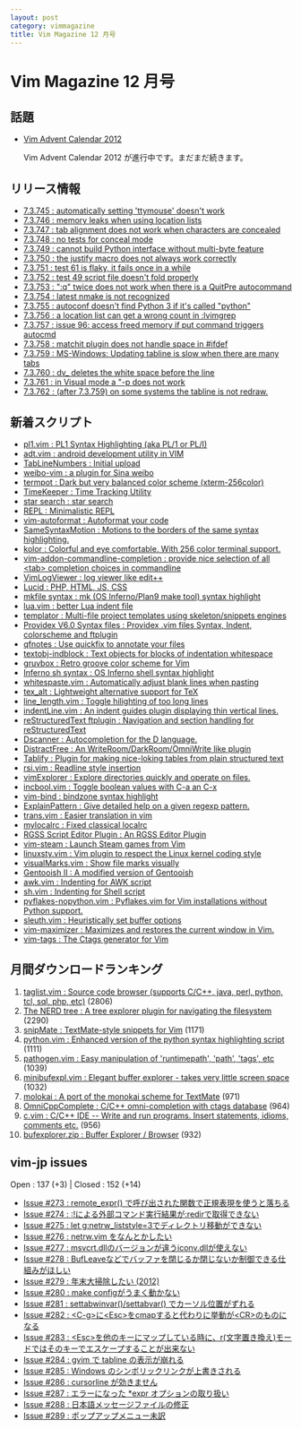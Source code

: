 ```yaml
---
layout: post
category: vimmagazine
title: Vim Magazine 12 月号
---
```


# Vim Magazine 12 月号

## 話題

- [Vim Advent Calendar 2012](http://atnd.org/events/33746)

  Vim Advent Calendar 2012 が進行中です。まだまだ続きます。

## リリース情報

- [7.3.745 : automatically setting 'ttymouse' doesn't work](http://code.google.com/p/vim/source/detail?r=aab4b29520e79134e33f2c641f1d960de2dcdc1e)
- [7.3.746 : memory leaks when using location lists](http://code.google.com/p/vim/source/detail?r=4934eb2e22dc0bc03fd5d4f95706a69a1ddffb94)
- [7.3.747 : tab alignment does not work when characters are concealed](http://code.google.com/p/vim/source/detail?r=cd59ba19985a3b3bd66dffdcf59b00427f844818)
- [7.3.748 : no tests for conceal mode](http://code.google.com/p/vim/source/detail?r=56bb88c68f985365b0545a0370be59fcd97a4178)
- [7.3.749 : cannot build Python interface without multi-byte feature](http://code.google.com/p/vim/source/detail?r=3e22fe67fa6935d1156738a34e50bffdf62006c9)
- [7.3.750 : the justify macro does not always work correctly](http://code.google.com/p/vim/source/detail?r=5c36fe9f19a529fb6064b37b8e47e82cdeeb7ca8)
- [7.3.751 : test 61 is flaky, it fails once in a while](http://code.google.com/p/vim/source/detail?r=d149f18b289fdf19363214e7805a0637307bd264)
- [7.3.752 : test 49 script file doesn't fold properly](http://code.google.com/p/vim/source/detail?r=ed936effb1f374004db15f092b8c8ab87631fdd4)
- [7.3.753 : ":q" twice does not work when there is a QuitPre autocommand](http://code.google.com/p/vim/source/detail?r=c83cd3d01128204d6926550cbe1064daaf8dee8c)
- [7.3.754 : latest nmake is not recognized](http://code.google.com/p/vim/source/detail?r=beceb0a18c79b5b1bda4822b34cb2d62b2967d27)
- [7.3.755 : autoconf doesn't find Python 3 if it's called "python"](http://code.google.com/p/vim/source/detail?r=d9b4cf53be2edbb872cc489aea32a4441b39eaf9)
- [7.3.756 : a location list can get a wrong count in :lvimgrep](http://code.google.com/p/vim/source/detail?r=706c87d16d40ecdf9c6fba45bc47b911d8e140cc)
- [7.3.757 : issue 96: access freed memory if put command triggers autocmd](http://code.google.com/p/vim/source/detail?r=65ef7c96d65fb2fbf660797608809f0ac5d0c4b7)
- [7.3.758 : matchit plugin does not handle space in #ifdef](http://code.google.com/p/vim/source/detail?r=9eb0d30510f7b02aa5f55f400bfab08d847ab447)
- [7.3.759 : MS-Windows: Updating tabline is slow when there are many tabs](http://code.google.com/p/vim/source/detail?r=25ea15fdfa5c7d5894a06814fe9411b75050ebff)
- [7.3.760 : dv_ deletes the white space before the line](http://code.google.com/p/vim/source/detail?r=8e54a32bcd56226647cfd3d8c5e142e3a98c0ca7)
- [7.3.761 : in Visual mode a "-p does not work](http://code.google.com/p/vim/source/detail?r=6834d6aeae099d6bfdff5151aa2174cafc22647f)
- [7.3.762 : (after 7.3.759) on some systems the tabline is not redraw.](http://code.google.com/p/vim/source/detail?r=699f8d8f096d4627f97e8d3bcf64b8634a484c26)

## 新着スクリプト

- [pl1.vim : PL1 Syntax Highlighting (aka PL/1 or PL/I)](http://www.vim.org/scripts/script.php?script_id=4329)
- [adt.vim : android development utility in VIM](http://www.vim.org/scripts/script.php?script_id=4330)
- [TabLineNumbers : Initial upload](http://www.vim.org/scripts/script.php?script_id=4331)
- [weibo-vim : a plugin for Sina weibo](http://www.vim.org/scripts/script.php?script_id=4332)
- [termpot : Dark but very balanced color scheme (xterm-256color)](http://www.vim.org/scripts/script.php?script_id=4333)
- [TimeKeeper : Time Tracking Utility](http://www.vim.org/scripts/script.php?script_id=4334)
- [star search : star search](http://www.vim.org/scripts/script.php?script_id=4335)
- [REPL : Minimalistic REPL](http://www.vim.org/scripts/script.php?script_id=4336)
- [vim-autoformat : Autoformat your code](http://www.vim.org/scripts/script.php?script_id=4337)
- [SameSyntaxMotion : Motions to the borders of the same syntax highlighting.](http://www.vim.org/scripts/script.php?script_id=4338)
- [kolor : Colorful and eye comfortable. With 256 color terminal support.](http://www.vim.org/scripts/script.php?script_id=4339)
- [vim-addon-commandline-completion : provide nice selection of all \<tab> completion choices in commandline](http://www.vim.org/scripts/script.php?script_id=4340)
- [VimLogViewer : log viewer like edit++](http://www.vim.org/scripts/script.php?script_id=4341)
- [Lucid : PHP, HTML, JS, CSS](http://www.vim.org/scripts/script.php?script_id=4342)
- [mkfile syntax : mk (OS Inferno/Plan9 make tool) syntax highlight](http://www.vim.org/scripts/script.php?script_id=4343)
- [lua.vim : better Lua indent file](http://www.vim.org/scripts/script.php?script_id=4344)
- [templator : Multi-file project templates using skeleton/snippets engines](http://www.vim.org/scripts/script.php?script_id=4345)
- [Providex V6.0 Syntax files : Providex .vim files Syntax, Indent, colorscheme and ftplugin](http://www.vim.org/scripts/script.php?script_id=4346)
- [qfnotes : Use quickfix to annotate your files](http://www.vim.org/scripts/script.php?script_id=4347)
- [textobj-indblock : Text objects for blocks of indentation whitespace](http://www.vim.org/scripts/script.php?script_id=4348)
- [gruvbox : Retro groove color scheme for Vim](http://www.vim.org/scripts/script.php?script_id=4349)
- [Inferno sh syntax : OS Inferno shell syntax highlight](http://www.vim.org/scripts/script.php?script_id=4350)
- [whitespaste.vim : Automatically adjust blank lines when pasting](http://www.vim.org/scripts/script.php?script_id=4351)
- [tex_alt : Lightweight alternative support for TeX](http://www.vim.org/scripts/script.php?script_id=4352)
- [line_length.vim : Toggle hilighting of too long lines](http://www.vim.org/scripts/script.php?script_id=4353)
- [indentLine.vim : An indent guides plugin displaying thin vertical lines. ](http://www.vim.org/scripts/script.php?script_id=4354)
- [reStructuredText ftplugin : Navigation and section handling for reStructuredText](http://www.vim.org/scripts/script.php?script_id=4355)
- [Dscanner : Autocompletion for the D language.](http://www.vim.org/scripts/script.php?script_id=4356)
- [DistractFree : An WriteRoom/DarkRoom/OmniWrite like plugin](http://www.vim.org/scripts/script.php?script_id=4357)
- [Tablify : Plugin for making nice-loking tables from plain structured text](http://www.vim.org/scripts/script.php?script_id=4358)
- [rsi.vim : Readline style insertion](http://www.vim.org/scripts/script.php?script_id=4359)
- [vimExplorer : Explore directories quickly and operate on files.](http://www.vim.org/scripts/script.php?script_id=4360)
- [incbool.vim : Toggle boolean values with C-a an C-x](http://www.vim.org/scripts/script.php?script_id=4361)
- [vim-bind : bindzone syntax highlight](http://www.vim.org/scripts/script.php?script_id=4363)
- [ExplainPattern : Give detailed help on a given regexp pattern.](http://www.vim.org/scripts/script.php?script_id=4364)
- [trans.vim : Easier translation in vim](http://www.vim.org/scripts/script.php?script_id=4365)
- [mylocalrc : Fixed classical localrc](http://www.vim.org/scripts/script.php?script_id=4366)
- [RGSS Script Editor Plugin : An RGSS Editor Plugin ](http://www.vim.org/scripts/script.php?script_id=4367)
- [vim-steam : Launch Steam games from Vim](http://www.vim.org/scripts/script.php?script_id=4368)
- [linuxsty.vim : Vim plugin to respect the Linux kernel coding style](http://www.vim.org/scripts/script.php?script_id=4369)
- [visualMarks.vim : Show file marks visually](http://www.vim.org/scripts/script.php?script_id=4370)
- [Gentooish II : A modified version of Gentooish](http://www.vim.org/scripts/script.php?script_id=4371)
- [awk.vim : Indenting for AWK script](http://www.vim.org/scripts/script.php?script_id=4372)
- [sh.vim : Indenting for Shell script](http://www.vim.org/scripts/script.php?script_id=4373)
- [pyflakes-nopython.vim : Pyflakes.vim for Vim installations without Python support.](http://www.vim.org/scripts/script.php?script_id=4374)
- [sleuth.vim : Heuristically set buffer options](http://www.vim.org/scripts/script.php?script_id=4375)
- [vim-maximizer : Maximizes and restores the current window in Vim.](http://www.vim.org/scripts/script.php?script_id=4376)
- [vim-tags : The Ctags generator for Vim](http://www.vim.org/scripts/script.php?script_id=4377)

## 月間ダウンロードランキング

1. [taglist.vim : Source code browser (supports C/C++, java, perl, python, tcl, sql, php, etc)](http://www.vim.org/scripts/script.php?script_id=273) (2806)
2. [The NERD tree : A tree explorer plugin for navigating the filesystem](http://www.vim.org/scripts/script.php?script_id=1658) (2290)
3. [snipMate : TextMate-style snippets for Vim](http://www.vim.org/scripts/script.php?script_id=2540) (1171)
4. [python.vim : Enhanced version of the python syntax highlighting script](http://www.vim.org/scripts/script.php?script_id=790) (1111)
5. [pathogen.vim : Easy manipulation of 'runtimepath', 'path', 'tags', etc](http://www.vim.org/scripts/script.php?script_id=2332) (1039)
6. [minibufexpl.vim : Elegant buffer explorer - takes very little screen space](http://www.vim.org/scripts/script.php?script_id=159) (1032)
7. [molokai : A port of the monokai scheme for TextMate](http://www.vim.org/scripts/script.php?script_id=2340) (971)
8. [OmniCppComplete : C/C++ omni-completion with ctags database](http://www.vim.org/scripts/script.php?script_id=1520) (964)
9. [c.vim : C/C++ IDE --  Write and run programs. Insert statements, idioms, comments etc.](http://www.vim.org/scripts/script.php?script_id=213) (956)
10. [bufexplorer.zip : Buffer Explorer / Browser](http://www.vim.org/scripts/script.php?script_id=42) (932)

## vim-jp issues

Open : 137 (+3) | Closed : 152 (+14)

- [Issue #273 : remote_expr() で呼び出された関数で正規表現を使うと落ちる](https://github.com/vim-jp/issues/issues/273)
- [Issue #274 : :!による外部コマンド実行結果が:redirで取得できない](https://github.com/vim-jp/issues/issues/274)
- [Issue #275 : let g:netrw_liststyle=3でディレクトリ移動ができない](https://github.com/vim-jp/issues/issues/275)
- [Issue #276 : netrw.vim をなんとかしたい](https://github.com/vim-jp/issues/issues/276)
- [Issue #277 : msvcrt.dllのバージョンが違うiconv.dllが使えない](https://github.com/vim-jp/issues/issues/277)
- [Issue #278 : BufLeaveなどでバッファを閉じるか閉じないか制御できる仕組みがほしい](https://github.com/vim-jp/issues/issues/278)
- [Issue #279 : 年末大掃除したい (2012)](https://github.com/vim-jp/issues/issues/279)
- [Issue #280 : make configがうまく動かない](https://github.com/vim-jp/issues/issues/280)
- [Issue #281 : settabwinvar()/settabvar() でカーソル位置がずれる](https://github.com/vim-jp/issues/issues/281)
- [Issue #282 : \<C-g>に\<Esc>をcmapすると代わりに挙動が\<CR>のものになる](https://github.com/vim-jp/issues/issues/282)
- [Issue #283 : \<Esc>を他のキーにマップしている時に、r(文字置き換え)モードではそのキーでエスケープすることが出来ない](https://github.com/vim-jp/issues/issues/283)
- [Issue #284 : gvim で tabline の表示が崩れる](https://github.com/vim-jp/issues/issues/284)
- [Issue #285 : Windows のシンボリックリンクが上書きされる](https://github.com/vim-jp/issues/issues/285)
- [Issue #286 : cursorline が効きません](https://github.com/vim-jp/issues/issues/286)
- [Issue #287 : エラーになった *expr オプションの取り扱い](https://github.com/vim-jp/issues/issues/287)
- [Issue #288 : 日本語メッセージファイルの修正](https://github.com/vim-jp/issues/issues/288)
- [Issue #289 : ポップアップメニュー未訳](https://github.com/vim-jp/issues/issues/289)

